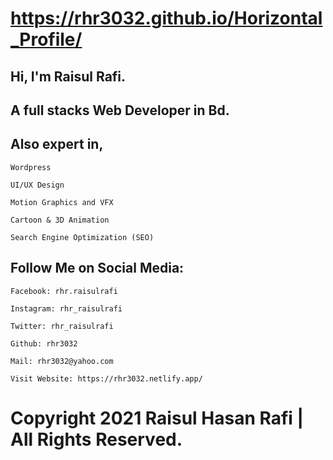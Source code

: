 # https://rhr3032.github.io/Horizontal_Profile/

## Hi, I'm Raisul Rafi.
## A full stacks Web Developer in Bd.

## Also expert in,

    Wordpress
	
	UI/UX Design
	
	Motion Graphics and VFX
	
	Cartoon & 3D Animation
	
	Search Engine Optimization (SEO) 





## Follow Me on Social Media:

	Facebook: rhr.raisulrafi
	
	Instagram: rhr_raisulrafi
	
	Twitter: rhr_raisulrafi
	
	Github: rhr3032
	
	Mail: rhr3032@yahoo.com

	Visit Website: https://rhr3032.netlify.app/



# Copyright 2021 Raisul Hasan Rafi | All Rights Reserved.

